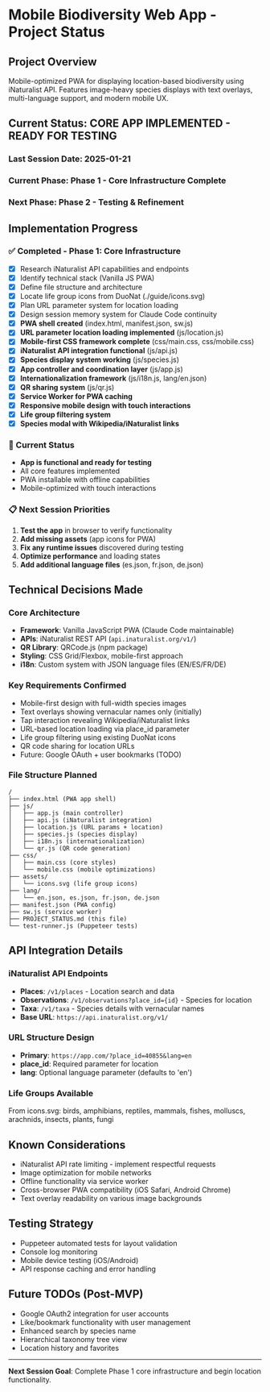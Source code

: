 # Mobile Biodiversity Web App - Project Status

## Project Overview
Mobile-optimized PWA for displaying location-based biodiversity using iNaturalist API. Features image-heavy species displays with text overlays, multi-language support, and modern mobile UX.

## Current Status: **CORE APP IMPLEMENTED - READY FOR TESTING**

### Last Session Date: 2025-01-21
### Current Phase: **Phase 1 - Core Infrastructure Complete**
### Next Phase: **Phase 2 - Testing & Refinement**

## Implementation Progress

### ✅ Completed - Phase 1: Core Infrastructure
- [x] Research iNaturalist API capabilities and endpoints
- [x] Identify technical stack (Vanilla JS PWA)  
- [x] Define file structure and architecture
- [x] Locate life group icons from DuoNat (./guide/icons.svg)
- [x] Plan URL parameter system for location loading
- [x] Design session memory system for Claude Code continuity
- [x] **PWA shell created** (index.html, manifest.json, sw.js)
- [x] **URL parameter location loading implemented** (js/location.js)
- [x] **Mobile-first CSS framework complete** (css/main.css, css/mobile.css)
- [x] **iNaturalist API integration functional** (js/api.js)
- [x] **Species display system working** (js/species.js)
- [x] **App controller and coordination layer** (js/app.js)
- [x] **Internationalization framework** (js/i18n.js, lang/en.json)
- [x] **QR sharing system** (js/qr.js)
- [x] **Service Worker for PWA caching**
- [x] **Responsive mobile design with touch interactions**
- [x] **Life group filtering system**
- [x] **Species modal with Wikipedia/iNaturalist links**

### 🔄 Current Status
- **App is functional and ready for testing**
- All core features implemented
- PWA installable with offline capabilities
- Mobile-optimized with touch interactions

### 📋 Next Session Priorities
1. **Test the app** in browser to verify functionality
2. **Add missing assets** (app icons for PWA)
3. **Fix any runtime issues** discovered during testing
4. **Optimize performance** and loading states
5. **Add additional language files** (es.json, fr.json, de.json)

## Technical Decisions Made

### Core Architecture
- **Framework**: Vanilla JavaScript PWA (Claude Code maintainable)
- **APIs**: iNaturalist REST API (`api.inaturalist.org/v1/`)
- **QR Library**: QRCode.js (npm package)
- **Styling**: CSS Grid/Flexbox, mobile-first approach
- **i18n**: Custom system with JSON language files (EN/ES/FR/DE)

### Key Requirements Confirmed
- Mobile-first design with full-width species images
- Text overlays showing vernacular names only (initially)
- Tap interaction revealing Wikipedia/iNaturalist links
- URL-based location loading via place_id parameter
- Life group filtering using existing DuoNat icons
- QR code sharing for location URLs
- Future: Google OAuth + user bookmarks (TODO)

### File Structure Planned
```
/
├── index.html (PWA app shell)
├── js/
│   ├── app.js (main controller)
│   ├── api.js (iNaturalist integration)  
│   ├── location.js (URL params + location)
│   ├── species.js (species display)
│   ├── i18n.js (internationalization)
│   └── qr.js (QR code generation)
├── css/
│   ├── main.css (core styles)
│   └── mobile.css (mobile optimizations)
├── assets/
│   └── icons.svg (life group icons)
├── lang/ 
│   └── en.json, es.json, fr.json, de.json
├── manifest.json (PWA config)
├── sw.js (service worker)
├── PROJECT_STATUS.md (this file)
└── test-runner.js (Puppeteer tests)
```

## API Integration Details

### iNaturalist API Endpoints
- **Places**: `/v1/places` - Location search and data
- **Observations**: `/v1/observations?place_id={id}` - Species for location
- **Taxa**: `/v1/taxa` - Species details with vernacular names
- **Base URL**: `https://api.inaturalist.org/v1/`

### URL Structure Design  
- **Primary**: `https://app.com/?place_id=40855&lang=en`
- **place_id**: Required parameter for location
- **lang**: Optional language parameter (defaults to 'en')

### Life Groups Available
From icons.svg: birds, amphibians, reptiles, mammals, fishes, molluscs, arachnids, insects, plants, fungi

## Known Considerations
- iNaturalist API rate limiting - implement respectful requests
- Image optimization for mobile networks  
- Offline functionality via service worker
- Cross-browser PWA compatibility (iOS Safari, Android Chrome)
- Text overlay readability on various image backgrounds

## Testing Strategy
- Puppeteer automated tests for layout validation
- Console log monitoring  
- Mobile device testing (iOS/Android)
- API response caching and error handling

## Future TODOs (Post-MVP)
- Google OAuth2 integration for user accounts
- Like/bookmark functionality with user management
- Enhanced search by species name
- Hierarchical taxonomy tree view
- Location history and favorites

---
**Next Session Goal**: Complete Phase 1 core infrastructure and begin location functionality.
